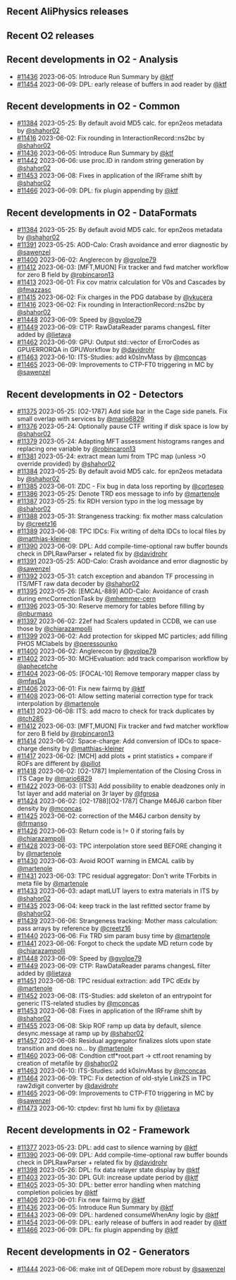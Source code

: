 ## Recent AliPhysics releases
## Recent O2 releases
## Recent developments in O2 - Analysis
- [\#11436](https://github.com/AliceO2Group/AliceO2/pull/11436) 2023-06-05: Introduce Run Summary by [@ktf](https://github.com/ktf)
- [\#11454](https://github.com/AliceO2Group/AliceO2/pull/11454) 2023-06-09: DPL: early release of buffers in aod reader by [@ktf](https://github.com/ktf)
## Recent developments in O2 - Common
- [\#11384](https://github.com/AliceO2Group/AliceO2/pull/11384) 2023-05-25: By default avoid MD5 calc. for epn2eos metadata by [@shahor02](https://github.com/shahor02)
- [\#11416](https://github.com/AliceO2Group/AliceO2/pull/11416) 2023-06-02: Fix rounding in InteractionRecord::ns2bc by [@shahor02](https://github.com/shahor02)
- [\#11436](https://github.com/AliceO2Group/AliceO2/pull/11436) 2023-06-05: Introduce Run Summary by [@ktf](https://github.com/ktf)
- [\#11442](https://github.com/AliceO2Group/AliceO2/pull/11442) 2023-06-06: use proc.ID in random string generation by [@shahor02](https://github.com/shahor02)
- [\#11453](https://github.com/AliceO2Group/AliceO2/pull/11453) 2023-06-08: Fixes in application of the IRFrame shift by [@shahor02](https://github.com/shahor02)
- [\#11466](https://github.com/AliceO2Group/AliceO2/pull/11466) 2023-06-09: DPL: fix plugin appending by [@ktf](https://github.com/ktf)
## Recent developments in O2 - DataFormats
- [\#11384](https://github.com/AliceO2Group/AliceO2/pull/11384) 2023-05-25: By default avoid MD5 calc. for epn2eos metadata by [@shahor02](https://github.com/shahor02)
- [\#11391](https://github.com/AliceO2Group/AliceO2/pull/11391) 2023-05-25: AOD-Calo: Crash avoidance and error diagnostic by [@sawenzel](https://github.com/sawenzel)
- [\#11400](https://github.com/AliceO2Group/AliceO2/pull/11400) 2023-06-02: Anglerecon by [@gvolpe79](https://github.com/gvolpe79)
- [\#11412](https://github.com/AliceO2Group/AliceO2/pull/11412) 2023-06-03: [MFT,MUON] Fix tracker and fwd matcher workflow for zero B field by [@robincaron13](https://github.com/robincaron13)
- [\#11413](https://github.com/AliceO2Group/AliceO2/pull/11413) 2023-06-01: Fix cov matrix calculation for V0s and Cascades by [@fmazzasc](https://github.com/fmazzasc)
- [\#11415](https://github.com/AliceO2Group/AliceO2/pull/11415) 2023-06-02: Fix charges in the PDG database by [@vkucera](https://github.com/vkucera)
- [\#11416](https://github.com/AliceO2Group/AliceO2/pull/11416) 2023-06-02: Fix rounding in InteractionRecord::ns2bc by [@shahor02](https://github.com/shahor02)
- [\#11448](https://github.com/AliceO2Group/AliceO2/pull/11448) 2023-06-09: Speed by [@gvolpe79](https://github.com/gvolpe79)
- [\#11449](https://github.com/AliceO2Group/AliceO2/pull/11449) 2023-06-09: CTP: RawDataReader params changesL filter added by [@lietava](https://github.com/lietava)
- [\#11462](https://github.com/AliceO2Group/AliceO2/pull/11462) 2023-06-09: GPU: Output std::vector of ErrorCodes as GPU/ERRORQA in GPUWorkflow by [@davidrohr](https://github.com/davidrohr)
- [\#11463](https://github.com/AliceO2Group/AliceO2/pull/11463) 2023-06-10: ITS-Studies: add k0sInvMass by [@mconcas](https://github.com/mconcas)
- [\#11465](https://github.com/AliceO2Group/AliceO2/pull/11465) 2023-06-09: Improvements to CTP-FT0 triggering in MC by [@sawenzel](https://github.com/sawenzel)
## Recent developments in O2 - Detectors
- [\#11375](https://github.com/AliceO2Group/AliceO2/pull/11375) 2023-05-25: [O2-1787] Add side bar in the Cage side panels. Fix small overlap with services by [@mario6829](https://github.com/mario6829)
- [\#11376](https://github.com/AliceO2Group/AliceO2/pull/11376) 2023-05-24: Optionally pause CTF writing if disk space is low by [@shahor02](https://github.com/shahor02)
- [\#11379](https://github.com/AliceO2Group/AliceO2/pull/11379) 2023-05-24: Adapting MFT assessment histograms ranges and replacing one variable by [@robincaron13](https://github.com/robincaron13)
- [\#11381](https://github.com/AliceO2Group/AliceO2/pull/11381) 2023-05-24: extract mean lumi from TPC map (unless >0 override provided) by [@shahor02](https://github.com/shahor02)
- [\#11384](https://github.com/AliceO2Group/AliceO2/pull/11384) 2023-05-25: By default avoid MD5 calc. for epn2eos metadata by [@shahor02](https://github.com/shahor02)
- [\#11385](https://github.com/AliceO2Group/AliceO2/pull/11385) 2023-06-01: ZDC - Fix bug in data loss reporting by [@cortesep](https://github.com/cortesep)
- [\#11386](https://github.com/AliceO2Group/AliceO2/pull/11386) 2023-05-25: Denote TRD eos message to info by [@martenole](https://github.com/martenole)
- [\#11387](https://github.com/AliceO2Group/AliceO2/pull/11387) 2023-05-25: fix RDH version typo in the log message by [@shahor02](https://github.com/shahor02)
- [\#11388](https://github.com/AliceO2Group/AliceO2/pull/11388) 2023-05-31: Strangeness tracking: fix mother mass calculation by [@creetz16](https://github.com/creetz16)
- [\#11389](https://github.com/AliceO2Group/AliceO2/pull/11389) 2023-06-08: TPC IDCs: Fix writing of delta IDCs to local files by [@matthias-kleiner](https://github.com/matthias-kleiner)
- [\#11390](https://github.com/AliceO2Group/AliceO2/pull/11390) 2023-06-09: DPL: Add compile-time-optional raw buffer bounds check in DPLRawParser + related fix by [@davidrohr](https://github.com/davidrohr)
- [\#11391](https://github.com/AliceO2Group/AliceO2/pull/11391) 2023-05-25: AOD-Calo: Crash avoidance and error diagnostic by [@sawenzel](https://github.com/sawenzel)
- [\#11392](https://github.com/AliceO2Group/AliceO2/pull/11392) 2023-05-31: catch exception and abandon TF processing in ITS/MFT raw data decoder by [@shahor02](https://github.com/shahor02)
- [\#11395](https://github.com/AliceO2Group/AliceO2/pull/11395) 2023-05-26: [EMCAL-889] AOD-Calo: Avoidance of crash during emcCorrectionTask by [@mhemmer-cern](https://github.com/mhemmer-cern)
- [\#11396](https://github.com/AliceO2Group/AliceO2/pull/11396) 2023-05-30: Reserve memory for tables before filling by [@nburmaso](https://github.com/nburmaso)
- [\#11397](https://github.com/AliceO2Group/AliceO2/pull/11397) 2023-06-02: 22ef had Scalers updated in CCDB, we can use those by [@chiarazampolli](https://github.com/chiarazampolli)
- [\#11399](https://github.com/AliceO2Group/AliceO2/pull/11399) 2023-06-02: Add protection for skipped MC particles; add filling PHOS MClabels by [@peressounko](https://github.com/peressounko)
- [\#11400](https://github.com/AliceO2Group/AliceO2/pull/11400) 2023-06-02: Anglerecon by [@gvolpe79](https://github.com/gvolpe79)
- [\#11402](https://github.com/AliceO2Group/AliceO2/pull/11402) 2023-05-30: MCHEvaluation: add track comparison workflow by [@aphecetche](https://github.com/aphecetche)
- [\#11404](https://github.com/AliceO2Group/AliceO2/pull/11404) 2023-06-05: [FOCAL-10] Remove temporary mapper class by [@mfasDa](https://github.com/mfasDa)
- [\#11406](https://github.com/AliceO2Group/AliceO2/pull/11406) 2023-06-01: Fix new fairmq by [@ktf](https://github.com/ktf)
- [\#11408](https://github.com/AliceO2Group/AliceO2/pull/11408) 2023-06-01: Allow setting material correction type for track interpolation by [@martenole](https://github.com/martenole)
- [\#11411](https://github.com/AliceO2Group/AliceO2/pull/11411) 2023-06-08: ITS: add macro to check for track duplicates by [@tch285](https://github.com/tch285)
- [\#11412](https://github.com/AliceO2Group/AliceO2/pull/11412) 2023-06-03: [MFT,MUON] Fix tracker and fwd matcher workflow for zero B field by [@robincaron13](https://github.com/robincaron13)
- [\#11414](https://github.com/AliceO2Group/AliceO2/pull/11414) 2023-06-02: Space-charge: Add conversion of IDCs to space-charge density by [@matthias-kleiner](https://github.com/matthias-kleiner)
- [\#11417](https://github.com/AliceO2Group/AliceO2/pull/11417) 2023-06-02: [MCH] add plots + print statistics + compare if ROFs are different by [@pillot](https://github.com/pillot)
- [\#11418](https://github.com/AliceO2Group/AliceO2/pull/11418) 2023-06-02: [O2-1787] Implementation of the Closing Cross in ITS Cage by [@mario6829](https://github.com/mario6829)
- [\#11422](https://github.com/AliceO2Group/AliceO2/pull/11422) 2023-06-03: [ITS3] Add possibility to enable deadzones only in 1st layer and add material on 3r layer by [@fgrosa](https://github.com/fgrosa)
- [\#11424](https://github.com/AliceO2Group/AliceO2/pull/11424) 2023-06-02:  [O2-1788][O2-1787] Change M46J6 carbon fiber density by [@mconcas](https://github.com/mconcas)
- [\#11425](https://github.com/AliceO2Group/AliceO2/pull/11425) 2023-06-02: correction of the  M46J carbon density by [@frmanso](https://github.com/frmanso)
- [\#11426](https://github.com/AliceO2Group/AliceO2/pull/11426) 2023-06-03: Return code is != 0 if storing fails by [@chiarazampolli](https://github.com/chiarazampolli)
- [\#11428](https://github.com/AliceO2Group/AliceO2/pull/11428) 2023-06-03: TPC interpolation store seed BEFORE changing it by [@martenole](https://github.com/martenole)
- [\#11430](https://github.com/AliceO2Group/AliceO2/pull/11430) 2023-06-03: Avoid ROOT warning in EMCAL calib by [@martenole](https://github.com/martenole)
- [\#11431](https://github.com/AliceO2Group/AliceO2/pull/11431) 2023-06-03: TPC residual aggregator: Don't write TForbits in meta file by [@martenole](https://github.com/martenole)
- [\#11433](https://github.com/AliceO2Group/AliceO2/pull/11433) 2023-06-03: adapt matLUT layers to extra materials in ITS by [@shahor02](https://github.com/shahor02)
- [\#11435](https://github.com/AliceO2Group/AliceO2/pull/11435) 2023-06-04: keep track in the last refitted sector frame by [@shahor02](https://github.com/shahor02)
- [\#11439](https://github.com/AliceO2Group/AliceO2/pull/11439) 2023-06-06: Strangeness tracking: Mother mass calculation: pass arrays by reference by [@creetz16](https://github.com/creetz16)
- [\#11440](https://github.com/AliceO2Group/AliceO2/pull/11440) 2023-06-06: Fix TRD sim param busy time by [@martenole](https://github.com/martenole)
- [\#11441](https://github.com/AliceO2Group/AliceO2/pull/11441) 2023-06-06: Forgot to check the update MD return code by [@chiarazampolli](https://github.com/chiarazampolli)
- [\#11448](https://github.com/AliceO2Group/AliceO2/pull/11448) 2023-06-09: Speed by [@gvolpe79](https://github.com/gvolpe79)
- [\#11449](https://github.com/AliceO2Group/AliceO2/pull/11449) 2023-06-09: CTP: RawDataReader params changesL filter added by [@lietava](https://github.com/lietava)
- [\#11451](https://github.com/AliceO2Group/AliceO2/pull/11451) 2023-06-08: TPC residual extraction: add TPC dEdx by [@martenole](https://github.com/martenole)
- [\#11452](https://github.com/AliceO2Group/AliceO2/pull/11452) 2023-06-08: ITS-Studies: add skeleton of an entrypoint for generic ITS-related studies by [@mconcas](https://github.com/mconcas)
- [\#11453](https://github.com/AliceO2Group/AliceO2/pull/11453) 2023-06-08: Fixes in application of the IRFrame shift by [@shahor02](https://github.com/shahor02)
- [\#11455](https://github.com/AliceO2Group/AliceO2/pull/11455) 2023-06-08: Skip ROF ramp up data by default, silence desync.message at ramp up by [@shahor02](https://github.com/shahor02)
- [\#11457](https://github.com/AliceO2Group/AliceO2/pull/11457) 2023-06-08: Residual aggregator finalizes slots upon state transition and does no… by [@martenole](https://github.com/martenole)
- [\#11460](https://github.com/AliceO2Group/AliceO2/pull/11460) 2023-06-08: Condtion ctf*root.part -> ctf.root renaming by creation of metafile by [@shahor02](https://github.com/shahor02)
- [\#11463](https://github.com/AliceO2Group/AliceO2/pull/11463) 2023-06-10: ITS-Studies: add k0sInvMass by [@mconcas](https://github.com/mconcas)
- [\#11464](https://github.com/AliceO2Group/AliceO2/pull/11464) 2023-06-09: TPC: Fix detection of old-style LinkZS in TPC raw2digit converter by [@davidrohr](https://github.com/davidrohr)
- [\#11465](https://github.com/AliceO2Group/AliceO2/pull/11465) 2023-06-09: Improvements to CTP-FT0 triggering in MC by [@sawenzel](https://github.com/sawenzel)
- [\#11473](https://github.com/AliceO2Group/AliceO2/pull/11473) 2023-06-10: ctpdev: first hb lumi fix by [@lietava](https://github.com/lietava)
## Recent developments in O2 - Framework
- [\#11377](https://github.com/AliceO2Group/AliceO2/pull/11377) 2023-05-23: DPL: add cast to silence warning by [@ktf](https://github.com/ktf)
- [\#11390](https://github.com/AliceO2Group/AliceO2/pull/11390) 2023-06-09: DPL: Add compile-time-optional raw buffer bounds check in DPLRawParser + related fix by [@davidrohr](https://github.com/davidrohr)
- [\#11398](https://github.com/AliceO2Group/AliceO2/pull/11398) 2023-05-26: DPL: fix data relayer state display by [@ktf](https://github.com/ktf)
- [\#11403](https://github.com/AliceO2Group/AliceO2/pull/11403) 2023-05-30: DPL GUI: increase update period by [@ktf](https://github.com/ktf)
- [\#11405](https://github.com/AliceO2Group/AliceO2/pull/11405) 2023-05-30: DPL: better error handling when matching completion policies by [@ktf](https://github.com/ktf)
- [\#11406](https://github.com/AliceO2Group/AliceO2/pull/11406) 2023-06-01: Fix new fairmq by [@ktf](https://github.com/ktf)
- [\#11436](https://github.com/AliceO2Group/AliceO2/pull/11436) 2023-06-05: Introduce Run Summary by [@ktf](https://github.com/ktf)
- [\#11443](https://github.com/AliceO2Group/AliceO2/pull/11443) 2023-06-09: DPL: hardened consumeWhenAny logic by [@ktf](https://github.com/ktf)
- [\#11454](https://github.com/AliceO2Group/AliceO2/pull/11454) 2023-06-09: DPL: early release of buffers in aod reader by [@ktf](https://github.com/ktf)
- [\#11466](https://github.com/AliceO2Group/AliceO2/pull/11466) 2023-06-09: DPL: fix plugin appending by [@ktf](https://github.com/ktf)
## Recent developments in O2 - Generators
- [\#11444](https://github.com/AliceO2Group/AliceO2/pull/11444) 2023-06-06: make init of QEDepem more robust by [@sawenzel](https://github.com/sawenzel)
